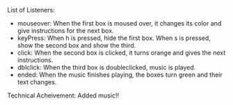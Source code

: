 List of Listeners:
 - mouseover: When the first box is moused over, it changes its color and give instructions for the next box.
 - keyPress: When h is pressed, hide the first box. When s is pressed, show the second box and show the third.
 - click: When the second box is clicked, it turns orange and gives the next instructions.
 - dblclick: When the third box is doubleclicked, music is played.
 - ended: When the music finishes playing, the boxes turn green and their text changes.

 Technical Acheivement:
Added music!!
